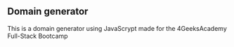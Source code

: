 <h2>Domain generator</h2>
This is a domain generator using JavaScrypt made for the 4GeeksAcademy Full-Stack Bootcamp
